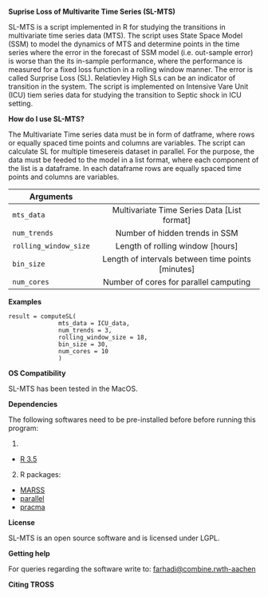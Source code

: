 **Suprise Loss of Multivarite Time Series (SL-MTS)**

SL-MTS is a script implemented in R for studying the transitions in multivariate time series data (MTS). The script uses 
State Space Model (SSM) to model the dynamics of MTS and determine points in the time series where the error in the
forecast of SSM model (i.e. out-sample error) is worse than the its in-sample performance, where the performance is measured
for a fixed loss function in a rolling window manner. The error is called Surprise Loss (SL). Relatievley High SLs can be an indicator of transition in the system. 
The script is implemented on Intensive Vare Unit (ICU) tiem series data for studying the transition to Septic shock in ICU setting.


**How do I use SL-MTS?**

The Multivariate Time series data must be in form of datframe, where rows or equally spaced time points and columns are variables. 
The script can calculate SL for multiple timesereis dataset in parallel. For the purpose, the data must be feeded to the model in a list format, where each component of the list is a dataframe. In each dataframe rows are equally spaced time points and columns are variables.

| Arguments        |           |
| ------------- |:-------------:| 
| `mts_data`    | Multivariate Time Series Data [List format]| 
| `num_trends`    | Number of hidden trends in SSM   |  
| `rolling_window_size`        | Length of rolling window [hours]|
|`bin_size`        |  Length of intervals between time points [minutes]|
|`num_cores`        |  Number of cores for parallel camputing|


**Examples**
```source("SLMTS.R")
result = computeSL(
              mts_data = ICU_data, 
              num_trends = 3,
              rolling_window_size = 18,
              bin_size = 30,
              num_cores = 10
              )
```

**OS Compatibility**

SL-MTS has been tested in the MacOS.

**Dependencies**

The following softwares need to be pre-installed before before running this program:

1. 
  * [R 3.5 ](https://cran.r-project.org/bin/windows/base/)
2. R packages:
  * [MARSS](https://cran.r-project.org/web/packages/MARSS/)
  * [parallel](https://www.rdocumentation.org/packages/parallel/versions/3.5.1)
  * [pracma](https://cran.r-project.org/web/packages/pracma/)

**License**

SL-MTS is an open source software and is licensed under LGPL.

**Getting help**

For queries regarding the software write to: farhadi@combine.rwth-aachen

**Citing TROSS**
